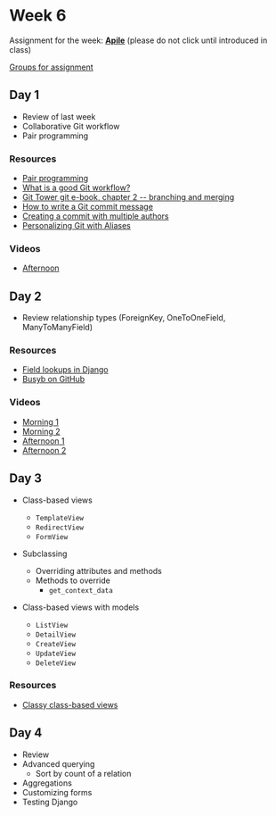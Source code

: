# Week 6

Assignment for the week: [**Apile**](https://classroom.github.com/g/dH2TgkW2) (please do not click until introduced in class)

[Groups for assignment](group-project-1-groups.md)

## Day 1

- Review of last week
- Collaborative Git workflow
- Pair programming

### Resources

- [Pair programming](pair-programming.md)
- [What is a good Git workflow?](https://help.github.com/articles/what-is-a-good-git-workflow/)
- [Git Tower git e-book, chapter 2 -- branching and merging](https://www.git-tower.com/learn/git/ebook/en/command-line/branching-merging/branching-can-change-your-life#start)
- [How to write a Git commit message](https://chris.beams.io/posts/git-commit/)
- [Creating a commit with multiple authors](https://help.github.com/articles/creating-a-commit-with-multiple-authors/)
- [Personalizing Git with Aliases](https://alistapart.com/blog/post/personalizing-git-with-aliases)

### Videos

- [Afternoon](https://drive.google.com/file/d/1-jZ6qRIDtS2hivOxqT0noJsMH0OByguC/view)

## Day 2

- Review relationship types (ForeignKey, OneToOneField, ManyToManyField)

### Resources

- [Field lookups in Django](https://docs.djangoproject.com/en/2.1/ref/models/querysets/#id4)
- [Busyb on GitHub](https://github.com/momentum-cohort-2019-02/busyb)

### Videos

- [Morning 1](https://drive.google.com/file/d/1D_NFB8AES_vK6_T28U4QbwYXbBnkUbXN/view)
- [Morning 2](https://drive.google.com/file/d/1y3pJQ9nu-KZ3xagT3Y6Qix9aJCk4TIP3/view)
- [Afternoon 1](https://drive.google.com/file/d/1RQkz63HNtN4FydNlKP_xwmSEXtL1YrFu/view)
- [Afternoon 2](https://drive.google.com/file/d/1sS7u68AT3QHb0YiaVp0UR4GwZXQ_s9fm/view)

## Day 3

- Class-based views

  - `TemplateView`
  - `RedirectView`
  - `FormView`

- Subclassing

  - Overriding attributes and methods
  - Methods to override
    - `get_context_data`

- Class-based views with models
  - `ListView`
  - `DetailView`
  - `CreateView`
  - `UpdateView`
  - `DeleteView`

### Resources

- [Classy class-based views](http://ccbv.co.uk/)

## Day 4

- Review
- Advanced querying
  - Sort by count of a relation
- Aggregations
- Customizing forms
- Testing Django
